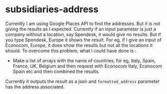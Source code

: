 # subsidiaries-address

Currently I am using Google Places API to find the addresses. But it is not giving the results as I expected. Currently if an input parameter is just a company without a location, say Spendesk, it would give no results. But if you type Spendesk, Europe it shows the result. For eg, if I give an input of Econocom, Europe, it does show the results but not all the locations it should. To overcome this problem, what I could have done is :

- Make a list of arrays with the name of countries, for eg, Italy, Spain, France, UK, Belgium and then request with Econocom Italy, Econocom Spain etc and then combined the results.

Currently it outputs the result as a json and `formatted_address` parameter has the address associated. 

